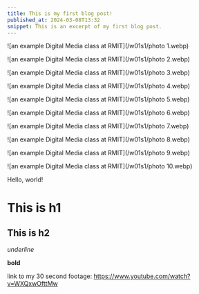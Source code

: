 ```yaml
---
title: This is my first blog post!
published_at: 2024-03-08T13:32
snippet: This is an excerpt of my first blog post.
---
```


![an example Digital Media class at RMIT](/w01s1/photo 1.webp)

![an example Digital Media class at RMIT](/w01s1/photo 2.webp)

![an example Digital Media class at RMIT](/w01s1/photo 3.webp)

![an example Digital Media class at RMIT](/w01s1/photo 4.webp)

![an example Digital Media class at RMIT](/w01s1/photo 5.webp)

![an example Digital Media class at RMIT](/w01s1/photo 6.webp)

![an example Digital Media class at RMIT](/w01s1/photo 7.webp)

![an example Digital Media class at RMIT](/w01s1/photo 8.webp)

![an example Digital Media class at RMIT](/w01s1/photo 9.webp)

![an example Digital Media class at RMIT](/w01s1/photo 10.webp)

Hello, world!

# This is h1

## This is h2

_underline_

**bold**

link to my 30 second footage:
https://www.youtube.com/watch?v=WXQxwOfttMw